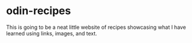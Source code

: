 # odin-recipes
This is going to be a neat little website of recipes showcasing what I have learned using links, images, and text.